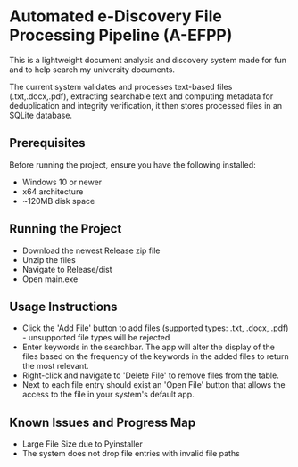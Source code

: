 # Automated e-Discovery File Processing Pipeline (A-EFPP)
This is a lightweight document analysis and discovery system made for fun and to help search my university documents.

The current system validates and processes text-based files (.txt,.docx,.pdf), extracting searchable text and computing metadata for deduplication and integrity verification, it then stores processed files in an SQLite database.

## Prerequisites
Before running the project, ensure you have the following installed:
- Windows 10 or newer
- x64 architecture
- ~120MB disk space

## Running the Project
- Download the newest Release zip file
- Unzip the files
- Navigate to Release/dist
- Open main.exe

## Usage Instructions
- Click the 'Add File' button to add files (supported types: .txt, .docx, .pdf) - unsupported file types will be rejected
- Enter keywords in the searchbar. The app will alter the display of the files based on the frequency of the keywords in the added files to return the most relevant.
- Right-click and navigate to 'Delete File' to remove files from the table.
- Next to each file entry should exist an 'Open File' button that allows the access to the file in your system's default app.

## Known Issues and Progress Map
- Large File Size due to Pyinstaller
- The system does not drop file entries with invalid file paths

